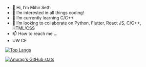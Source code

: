 - 👋 Hi, I’m Mihir Seth
- 👀 I’m interested in all things coding!
- 🌱 I’m currently learning C/C++
- 💞️ I’m looking to collaborate on Python, Flutter, React JS, C/C++, HTML/CSS
- 📫 How to reach me ...
- UW CE

[![Top Langs](https://github-readme-stats.vercel.app/api/top-langs/?username=MihirSeth)](https://github.com/anuraghazra/github-readme-stats)

[![Anurag's GitHub stats](https://github-readme-stats.vercel.app/api?username=MihirSeth)](https://github.com/anuraghazra/github-readme-stats)

<!---
MihirSeth/MihirSeth is a ✨ special ✨ repository because its `README.md` (this file) appears on your GitHub profile.
You can click the Preview link to take a look at your changes.
--->
